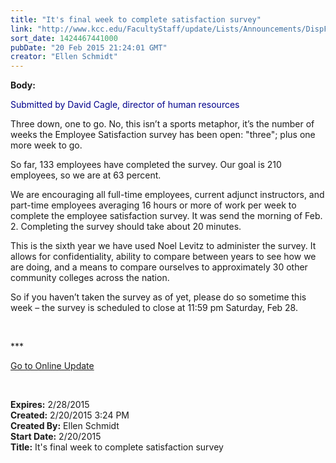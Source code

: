 ```yaml
---
title: "It's final week to complete satisfaction survey"
link: "http://www.kcc.edu/FacultyStaff/update/Lists/Announcements/DispForm.aspx?ID=1833"
sort_date: 1424467441000
pubDate: "20 Feb 2015 21:24:01 GMT"
creator: "Ellen Schmidt"
---
```


<div><b>Body:</b> <div class="ExternalClass4D9CE0BC79954C0C9DAD391E0BF277AD"><p style="color:darkblue">​Submitted by David Cagle, director of human resources</p>
<p>Three down, one to go. No, this isn’t a sports metaphor, it’s the number of weeks the Employee Satisfaction survey has been open: &quot;three&quot;; plus one more week to go.</p>
<p>So far, 133 employees have completed the survey. Our goal is 210 employees, so we are at 63 percent.</p>
<p>We are encouraging all full-time employees, current adjunct instructors, and part-time employees averaging 16 hours or more of work per week to complete the employee satisfaction survey. It was send the morning of Feb. 2. Completing the survey should take about 20 minutes.</p>
<p>This is the sixth year we have used Noel Levitz to administer the survey. It allows for confidentiality, ability to compare between years to see how we are doing, and a means to compare ourselves to approximately 30 other community colleges across the nation.</p>
<p>So if you haven’t taken the survey as of yet, please do so sometime this week – the survey is scheduled to close at 11:59 pm Saturday, Feb 28.</p>
<p> </p>
<p>***</p>
<p><a href="/update">Go to Online Update</a></p>
<p><br /></p></div></div>
<div><b>Expires:</b> 2/28/2015</div>
<div><b>Created:</b> 2/20/2015 3:24 PM</div>
<div><b>Created By:</b> Ellen Schmidt</div>
<div><b>Start Date:</b> 2/20/2015</div>
<div><b>Title:</b> It&#39;s final week to complete satisfaction survey</div>
